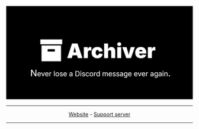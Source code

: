 <div align="center">
<img src="/archiver-hero.png">


-------
<a href="https://archiver.asterisk.lol">Website</a> - <a href="https://discord.gg/d3a9dW9KHN">Support server</a>

-------
</div>
